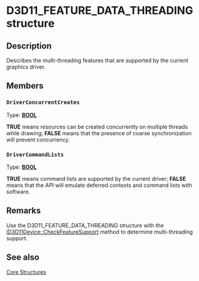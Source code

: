 # D3D11_FEATURE_DATA_THREADING structure

## Description

Describes the multi-threading features that are supported by the current graphics driver.

## Members

### `DriverConcurrentCreates`

Type: **[BOOL](https://learn.microsoft.com/windows/desktop/WinProg/windows-data-types)**

**TRUE** means resources can be created concurrently on multiple threads while drawing; **FALSE** means that the presence of coarse synchronization will prevent concurrency.

### `DriverCommandLists`

Type: **[BOOL](https://learn.microsoft.com/windows/desktop/WinProg/windows-data-types)**

**TRUE** means command lists are supported by the current driver; **FALSE** means that the API will emulate deferred contexts and command lists with software.

## Remarks

Use the D3D11_FEATURE_DATA_THREADING structure with the [ID3D11Device::CheckFeatureSupport](https://learn.microsoft.com/windows/desktop/api/d3d11/nf-d3d11-id3d11device-checkfeaturesupport) method to determine multi-threading support.

## See also

[Core Structures](https://learn.microsoft.com/windows/desktop/direct3d11/d3d11-graphics-reference-d3d11-core-structures)